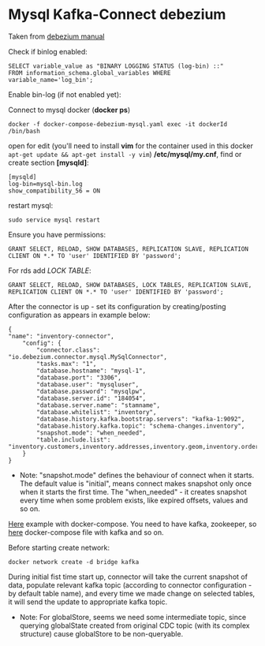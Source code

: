 Mysql Kafka-Connect debezium
============

Taken from [debezium manual](https://debezium.io/documentation/reference/1.3/connectors/mysql.html#enable-the-mysql-binlog-for-cdc_debezium)

Check if binlog enabled:

    SELECT variable_value as "BINARY LOGGING STATUS (log-bin) ::"
    FROM information_schema.global_variables WHERE variable_name='log_bin';

Enable bin-log (if not enabled yet):

Connect to mysql docker (**docker ps**)

    docker -f docker-compose-debezium-mysql.yaml exec -it dockerId /bin/bash

open for edit (you'll need to install **vim** for the container used in this docker `apt-get update && apt-get install -y vim`) **/etc/mysql/my.cnf**, find or create section **[mysqld]**:

    [mysqld]
    log-bin=mysql-bin.log
    show_compatibility_56 = ON

restart mysql:

    sudo service mysql restart
    
Ensure you have permissions:

    GRANT SELECT, RELOAD, SHOW DATABASES, REPLICATION SLAVE, REPLICATION CLIENT ON *.* TO 'user' IDENTIFIED BY 'password';
    
For rds add *LOCK TABLE*:

    GRANT SELECT, RELOAD, SHOW DATABASES, LOCK TABLES, REPLICATION SLAVE, REPLICATION CLIENT ON *.* TO 'user' IDENTIFIED BY 'password';

After the connector is up - set its configuration by creating/posting configuration as appears in example below:

    {
    "name": "inventory-connector",
        "config": {
            "connector.class": "io.debezium.connector.mysql.MySqlConnector",
            "tasks.max": "1",
            "database.hostname": "mysql-1",
            "database.port": "3306",
            "database.user": "mysqluser",
            "database.password": "mysqlpw",
            "database.server.id": "184054",
            "database.server.name": "stamname",
            "database.whitelist": "inventory",
            "database.history.kafka.bootstrap.servers": "kafka-1:9092",
            "database.history.kafka.topic": "schema-changes.inventory",
            "snapshot.mode": "when_needed",
            "table.include.list": "inventory.customers,inventory.addresses,inventory.geom,inventory.orders,inventory.products"
        }
    }

* Note: "snapshot.mode" defines the behaviour of connect when it starts. The default value is "initial", means connect makes snapshot only once when it starts the first time. The "when_needed" - it creates snapshot every time when some problem exists, like expired offsets, values and so on.

[Here](docker-compose-debezium-mysql.yaml) example with docker-compose. You need to have kafka, zookeeper, so [here](docker-compose-kafkas-light.yml) docker-compose file with kafka and so on.

Before starting create network:

    docker network create -d bridge kafka

During initial fist time start up, connector will take the current snapshot of data, populate relevant kafka topic (according to connector configuration - by default table name), 
and every time we made change on selected tables, it will send the update to appropriate kafka topic.

* Note: For globalStore, seems we need some intermediate topic, since querying globalState created from original CDC topic (with its complex structure) cause globalStore to be non-queryable.

